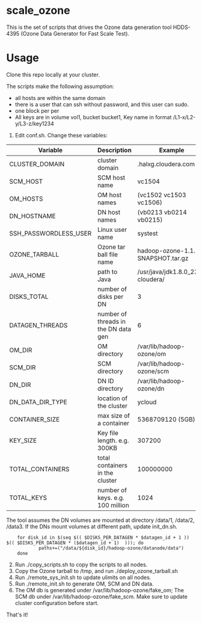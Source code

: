 # scale_ozone
This is the set of scripts that drives the Ozone data generation tool HDDS-4395 (Ozone Data Generator for Fast Scale Test).

# Usage
Clone this repo locally at your cluster. 

The scripts make the following assumption: 
* all hosts are within the same domain
* there is a user that can ssh without password, and this user can sudo.
* one block per per
* All keys are in volume vol1, bucket bucket1, Key name in format /L1-x/L2-y/L3-z/key1234

1. Edit conf.sh. Change these variables: 

| Variable              | Description                          | Example                            |
|-----------------------|--------------------------------------|------------------------------------|
| CLUSTER_DOMAIN        | cluster domain                       | .halxg.cloudera.com                |
| SCM_HOST              | SCM host name                        | vc1504                             |
| OM_HOSTS              | OM host names                        | (vc1502  vc1503 vc1506)            |
| DN_HOSTNAME           | DN host names                        | (vb0213 vb0214 vb0215)             |
| SSH_PASSWORDLESS_USER | Linux user name                      | systest                            |
| OZONE_TARBALL         | Ozone tar ball file name             | hadoop-ozone-1.1.0-SNAPSHOT.tar.gz |
| JAVA_HOME             | path to Java                         | /usr/java/jdk1.8.0_232-cloudera/   |
| DISKS_TOTAL           | number of disks per DN               | 3                                  |
| DATAGEN_THREADS       | number of threads in the DN data gen | 6                                  |
| OM_DIR                | OM directory                         | /var/lib/hadoop-ozone/om           |
| SCM_DIR               | SCM directory                        | /var/lib/hadoop-ozone/scm          |
| DN_DIR                | DN ID directory                      | /var/lib/hadoop-ozone/dn           |
| DN_DATA_DIR_TYPE      | location of the cluster              | ycloud                             |
| CONTAINER_SIZE        | max size of a container              | 5368709120 (5GB)                   |
| KEY_SIZE              | Key file length. e.g. 300KB          | 307200                             |
| TOTAL_CONTAINERS      | total containers in the cluster      | 100000000                          |
| TOTAL_KEYS            | number of keys. e.g. 100 million     | 1024                               |

The tool assumes the DN volumes are mounted at directory /data/1, /data/2, /data3. If the DNs mount volumes at different path, update init_dn.sh.

        for disk_id in $(seq $(( $DISKS_PER_DATAGEN * $datagen_id + 1 )) $(( $DISKS_PER_DATAGEN * ($datagen_id + 1)  ))); do
                paths+=("/data/${disk_id}/hadoop-ozone/datanode/data")
        done
        
2. Run ./copy_scripts.sh to copy the scripts to all nodes.
3. Copy the Ozone tarball to /tmp, and run ./deploy_ozone_tarball.sh
4. Run ./remote_sys_init.sh to update ulimits on all nodes.
5. Run ./remote_init.sh to generate OM, SCM and DN data.
6. The OM db is generated under /var/lib/hadoop-ozone/fake_om; The SCM db under /var/lib/hadoop-ozone/fake_scm. Make sure to update cluster configuration before start.

That's it!
